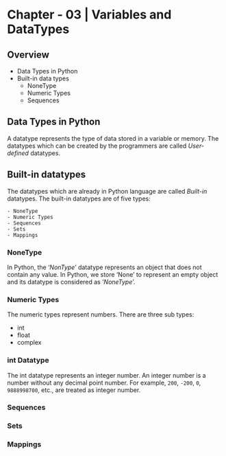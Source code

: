 # Chapter - 03 | Variables and DataTypes
## Overview

- Data Types in Python 
- Built-in data types 
    - NoneType 
    - Numeric Types 
    - Sequences 

## Data Types in Python 

A datatype represents the type of data stored in a variable or memory. The datatypes which can be created by the programmers are called *User-defined* datatypes. 

## Built-in datatypes 

The datatypes which are already in Python language are called *Built-in* datatypes. The built-in datatypes are of five types:

    - NoneType 
    - Numeric Types 
    - Sequences 
    - Sets 
    - Mappings

### NoneType 

In Python, the ‘*NonType*’ datatype represents an object that does not contain any value. In Python, we store ‘None’ to represent an empty object and its datatype is considered as ‘*NoneType*’. 

### Numeric Types 

The numeric types represent numbers. There are three sub types: 

- int 
- float  
- complex 

### int Datatype

The int datatype represents an integer number. An integer number is a number without any decimal point number. For example, `200`, `-200`, `0`, `9888998700`, etc., are treated as integer number.

### Sequences 

### Sets 

### Mappings 